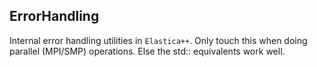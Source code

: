 ## ErrorHandling

Internal error handling utilities in `Elastica++`. Only touch this when doing parallel (MPI/SMP) operations. Else the std::
equivalents work well.
